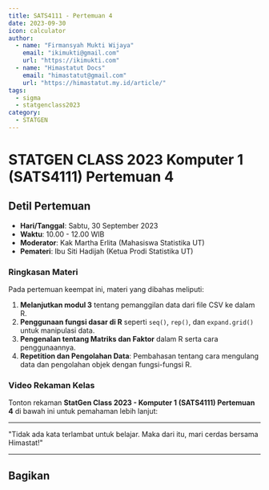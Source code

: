 ```yaml
--- 
title: SATS4111 - Pertemuan 4
date: 2023-09-30
icon: calculator
author:
  - name: "Firmansyah Mukti Wijaya"
    email: "ikimukti@gmail.com"
    url: "https://ikimukti.com"
  - name: "Himastatut Docs"
    email: "himastatut@gmail.com"
    url: "https://himastatut.my.id/article/"
tags:
  - sigma
  - statgenclass2023
category: 
  - STATGEN
--- 
```


# STATGEN CLASS 2023 Komputer 1 (SATS4111) Pertemuan 4

## Detil Pertemuan

- **Hari/Tanggal**: Sabtu, 30 September 2023
- **Waktu**: 10.00 - 12.00 WIB
- **Moderator**: Kak Martha Erlita (Mahasiswa Statistika UT)
- **Pemateri**: Ibu Siti Hadijah (Ketua Prodi Statistika UT)

### Ringkasan Materi
Pada pertemuan keempat ini, materi yang dibahas meliputi:
1. **Melanjutkan modul 3** tentang pemanggilan data dari file CSV ke dalam R.
2. **Penggunaan fungsi dasar di R** seperti `seq()`, `rep()`, dan `expand.grid()` untuk manipulasi data.
3. **Pengenalan tentang Matriks dan Faktor** dalam R serta cara penggunaannya.
4. **Repetition dan Pengolahan Data**: Pembahasan tentang cara mengulang data dan pengolahan objek dengan fungsi-fungsi R.

### Video Rekaman Kelas
Tonton rekaman **StatGen Class 2023 - Komputer 1 (SATS4111) Pertemuan 4** di bawah ini untuk pemahaman lebih lanjut:

<VidStack
  src="youtube/Y2v2KXRgd2U"
  title="StatGen Class 2023 - Komputer 1 (SATS4111) Pertemuan 4"
/>

--- 

"Tidak ada kata terlambat untuk belajar. Maka dari itu, mari cerdas bersama Himastat!"


--- 


## Bagikan
<Share colorful />
<GitContributors />
<GitChangelog />
